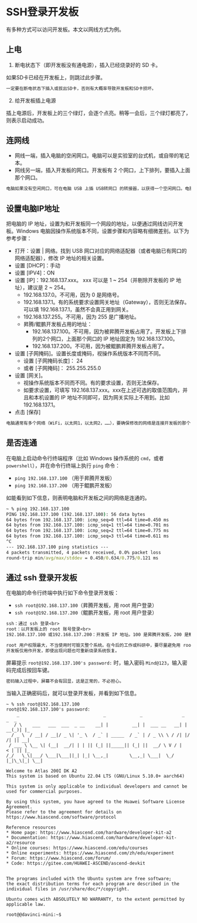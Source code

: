 # SSH登录开发板

有多种方式可以访问开发板。本文以网线方式为例。

## 上电
1. 断电状态下（即开发板没有通电源），插入已经烧录好的 SD 卡。

如果SD卡已经在开发板上，则跳过此步骤。
```alert type=caution
一定要在断电状态下插入或拔出SD卡，否则有大概率导致开发板和SD卡损坏。
```

2. 给开发板插上电源

插上电源后，开发板上的三个绿灯，会逐个点亮。稍等一会后，三个绿灯都亮了，则表示启动成功。


## 连网线

- 网线一端，插入电脑的空闲网口。电脑可以是实验室的台式机，或自带的笔记本。
- 网线另一端，插入开发板的网口。开发板有 2 个网口，上下排列，要插入上面那个网口。
```alert type=tip
电脑如果没有空闲网口，可在电脑 USB 上插 USB转网口 的转接器，以获得一个空闲网口。电脑如有空闲网口，则直接插入网口，不必再用 USB转网口 的转接器。
```
## 设置电脑IP地址

把电脑的 IP 地址，设置为和开发板同一个网段的地址，以便通过网线访问开发板。Windows 电脑因操作系统版本不同，设置步骤和内容略有细微差别。以下为参考步骤：

- 打开：设置 | 网络。找到 USB 网口对应的网络适配器（或者电脑已有网口的网络适配器），修改 IP 地址的相关设置。
- 设置 [DHCP]：手动
- 设置 [IPV4]：ON
- 设置 [IP]：192.168.137.xxx。 xxx 可以是 1 ~ 254（并剔除开发板的 IP 地址），建议是 2 ~ 254。
  - 192.168.137.0。不可用，因为 0 是网络号。
  - 192.168.137.1。有的系统要求设置网关地址（Gateway），否则无法保存。可以填 192.168.137.1，虽然不会真正用到网关。
  - 192.168.137.255。不可用，因为 255 是广播地址。
  - 昇腾/鲲鹏开发板占用的地址：
    - 192.168.137.100。不可用，因为被昇腾开发板占用了。开发板上下排列的2个网口，上面那个网口的 IP 地址固定为 192.168.137.100。
    - 192.168.137.200。不可用，因为被鲲鹏昇腾开发板占用了。
- 设置 [子网掩码]。设置长度或掩码，视操作系统版本不同而不同。
  - 设置 [子网掩码长度]： 24
  - 或者 [子网掩码]： 255.255.255.0
- 设置 [网关]。
  - 视操作系统版本不同而不同。有的要求设置，否则无法保存。
  - 如要求设置，可填写 192.168.137.xxx。xxx在上述可选的取值范围内，并且和本机设置的 IP 地址不同即可，因为网关实际上不用到。比如 192.168.137.1。
- 点击 [保存]

```alert type=important
电脑通常有多个网络（WiFi，以太网1，以太网2，……），要确保修改的网络是连接开发板的那个，不要改错了。
```

## 是否连通

在电脑上启动命令行终端程序（比如 Windows 操作系统的 `cmd`，或者 `powershell`），并在命令行终端上执行 
`ping` 命令：

- `ping 192.168.137.100` （用于昇腾开发板）
- `ping 192.168.137.200` （用于鲲鹏开发板）


如能看到如下信息，则表明电脑和开发板之间的网络是连通的。

``` cmd
~ % ping 192.168.137.100
PING 192.168.137.100 (192.168.137.100): 56 data bytes
64 bytes from 192.168.137.100: icmp_seq=0 ttl=64 time=0.450 ms
64 bytes from 192.168.137.100: icmp_seq=1 ttl=64 time=0.701 ms
64 bytes from 192.168.137.100: icmp_seq=2 ttl=64 time=0.775 ms
64 bytes from 192.168.137.100: icmp_seq=3 ttl=64 time=0.611 ms
^C
--- 192.168.137.100 ping statistics ---
4 packets transmitted, 4 packets received, 0.0% packet loss
round-trip min/avg/max/stddev = 0.450/0.634/0.775/0.121 ms                
```


## 通过 ssh 登录开发板

在电脑的命令行终端中执行如下命令登录开发板：
- `ssh root@192.168.137.100`（昇腾开发板，用 root 用户登录）
- `ssh root@192.168.137.200`（鲲鹏开发板，用 root 用户登录）

```alert type=note title="命令说明"
ssh：通过 ssh 登录<br>
root：以开发板上的 root 账号登录<br>
192.168.137.100 或192.168.137.200：开发板 IP 地址。100 是昇腾开发板，200 是鲲鹏开发板
```
```alert type=warning
root 用户权限最大，不当使用时可毁灭整个系统。在今后的工作或科研中，要尽量避免用 root 用户登录。<br>
开发板仅用作开发，即使出现问题也可重新烧录系统恢复。
```

屏幕提示 `root@192.168.137.100's password:` 时，输入密码 `Mind@123`，输入密码完成后按回车键。
```alert type=note
密码输入过程中，屏幕不会有回显，这是正常的，不必担心。
```

当输入正确密码后，就可以登录开发板，并看到如下信息。
```
~ % ssh root@192.168.137.100
root@192.168.137.100's password: 
    _                                _             _               _     _  _
   / \    ___   ___  ___  _ __    __| |         __| |  ___ __   __| | __(_)| |_
  / _ \  / __| / __|/ _ \| '_ \  / _` | _____  / _` | / _ \\ \ / /| |/ /| || __|
 / ___ \ \__ \| (__|  __/| | | || (_| ||_____|| (_| ||  __/ \ V / |   < | || |_
/_/   \_\|___/ \___|\___||_| |_| \__,_|        \__,_| \___|  \_/  |_|\_\|_| \__|
                                                                                            
Welcome to Atlas 200I DK A2
This system is based on Ubuntu 22.04 LTS (GNU/Linux 5.10.0+ aarch64)

This system is only applicable to individual developers and cannot be used for commercial purposes.
            
By using this system, you have agreed to the Huawei Software License Agreement.
Please refer to the agreement for details on https://www.hiascend.com/software/protocol
            
Reference resources
* Home page: https://www.hiascend.com/hardware/developer-kit-a2
* Documentation: https://www.hiascend.com/hardware/developer-kit-a2/resource
* Online courses: https://www.hiascend.com/edu/courses
* Online experiments: https://www.hiascend.com/zh/edu/experiment
* Forum: https://www.hiascend.com/forum/
* Code: https://gitee.com/HUAWEI-ASCEND/ascend-devkit


The programs included with the Ubuntu system are free software;
the exact distribution terms for each program are described in the
individual files in /usr/share/doc/*/copyright.

Ubuntu comes with ABSOLUTELY NO WARRANTY, to the extent permitted by
applicable law.

root@@davinci-mini:~$                 
```        
